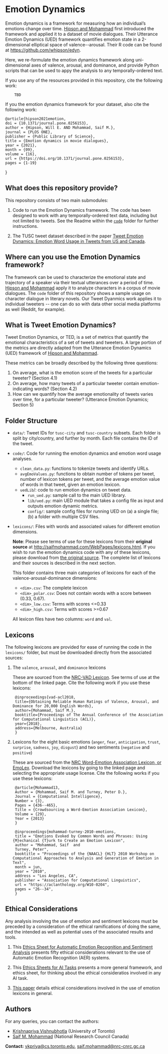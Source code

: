 # Emotion Dynamics

Emotion dynamics is a framework for measuring how an individual’s emotions change over time. [Hipson and Mohammad](https://journals.plos.org/plosone/article?id=10.1371/journal.pone.0256153) first introduced the framework and applied it to a dataset of movie dialogues. Their Utterance Emotion Dynamics (UED) framework quantifies emotion state in a 2-dimensional elliptical space of valence--arousal. Their R code can be found at https://github.com/whipson/edyn. 

Here, we re-formulate the emotion dynamics framework along uni-dimensional axes of valence, arousal, and dominance, and provide Python scripts that can be used to appy the analysis to any temporally-ordered text.

If you use any of the resources provided in this repository, cite the following work:

        TBD

If you the emotion dynamics framework for your dataset, also cite the following work:

    @article{hipson2021emotion,
    doi = {10.1371/journal.pone.0256153},
    author = {Hipson, Will E. AND Mohammad, Saif M.},
    journal = {PLOS ONE},
    publisher = {Public Library of Science},
    title = {Emotion dynamics in movie dialogues},
    year = {2021},
    month = {09},
    volume = {16},
    url = {https://doi.org/10.1371/journal.pone.0256153},
    pages = {1-19}
}
## What does this repository provide?

This repository consists of two main submodules:

1. Code to run the Emotion Dynamics framework. The code has been designed to work with any temporally-ordered text data, including but not limited to tweets. See the Readme within the [`code`](https://github.com/Priya22/TweetDynamics/tree/master/code) folder for further instructions.

2. The TUSC tweet dataset described in the paper [Tweet Emotion Dynamics:
Emotion Word Usage in Tweets from US and Canada]().

## Where can you use the Emotion Dynamics framework?
The framework can be used to characterize the emotional state and trajectory of a speaker via their textual utterances over a period of time. [Hipson and Mohammad](https://journals.plos.org/plosone/article?id=10.1371/journal.pone.0256153) apply it to analyze characters in a corpus of movie dialogues. The `code` folder of this repository shows a sample usage on character dialogue in literary novels. Our Tweet Dyanmics work applies it to individual tweeters -- one can do so with data other social media platforms as well (Reddit, for example).

## What is Tweet Emotion Dynamics?

Tweet Emotion Dynamics, or TED, is a set of metrics that quantify the emotional characteristics of a set of tweets and tweeters. A large portion of the metrics are directly adapted from the Utterance Emotion Dynamics (UED) framework of [Hipson and Mohammad](https://journals.plos.org/plosone/article?id=10.1371/journal.pone.0256153). 

These metrics can be broadly described by the following three questions:
1. On average, what is the emotion score of the tweets for a particular tweeter? (Section 4.1)
2. On average, how many tweets of a particular tweeter contain emotion-indicating words? (Section 4.2)
3. How can we quantify how the average emotionality of tweets varies over time, for a particular tweeter? (Utterance Emotion Dynamics; Section 5)

## Folder Structure

- `data/`: Tweet IDs for `tusc-city` and `tusc-country` subsets. Each folder is split by city/country, and further by month. Each file contains the ID of the tweet. 
- `code/`: Code for running the emotion dynamics and emotion word usage analyses.
    - `clean_data.py`: functions to tokenize tweets and identify URLs.
    - `avgEmoValues.py`: functions to obtain number of tokens per tweet, number of lexicon tokens per tweet, and the average emotion value of words in that tweet, given an emotion lexicon.
    - `uedLib`/: code to run emotion dynamics on tweet data. 
        - `run_ued.py`: sample call to the main UED library.
        - `lib/ued.py`: main UED module that takes a config file as input and outputs emotion dynamic metrics.
        - `config/`: sample config files for running UED on (a) a single file; (b) a folder with multiple CSV files.

- `lexicons/`: Files with words and associated values for different emotion dimensions. 

    **Note**: Please see terms of use for these lexicons from their **original source** at http://saifmohammad.com/WebPages/lexicons.html. If you wish to run the emotion dynamics code with any of these lexicons, please download from [the original source](http://saifmohammad.com/WebPages/lexicons.html]). The complete list of lexicons and their sources is described in the next section.

    This folder contains three main categories of lexicons for each of the valence-arousal-dominance dimensions:

    - `<dim>.csv`: The complete lexicon
    - `<dim>_polar.csv`: Does not contain words with a score between (0.33, 0.67).
    - `<dim>_low.csv`: Terms with scores <=0.33
    - `<dim>_high.csv`: Terms with scores >=0.67

    All lexicon files have two columns: `word` and `val`.

## Lexicons

The following lexicons are provided for ease of running the code in the `lexicons/` folder, but must be downloaded directly from the associated sources:
1. The `valence`, `arousal`, and `dominance` lexicons

    These are sourced from the [NRC-VAD Lexicon](http://saifmohammad.com/WebPages/nrc-vad.html). See terms of use at the bottom of the linked page. Cite the following work if you use these lexicons:

        @inproceedings{vad-acl2018,
        title={Obtaining Reliable Human Ratings of Valence, Arousal, and Dominance for 20,000 English Words},
        author={Mohammad, Saif M.},
        booktitle={Proceedings of The Annual Conference of the Association for Computational Linguistics (ACL)},
        year={2018},
        address={Melbourne, Australia}
        }

2. Lexicons for the eight basic emotions (`anger`, `fear`, `anticipation`, `trust`, `surprise`, `sadness`, `joy`, `disgust`) and two sentiments (`negative` and `positive`)

    These are sourced from the [NRC Word-Emotion Association Lexicon, or EmoLex](http://saifmohammad.com/WebPages/NRC-Emotion-Lexicon.htm). Download the lexicons by going to the linked page and selecting the appropriate usage license. Cite the following works if you use these lexicons:

        @article{Mohammad13,
        Author = {Mohammad, Saif M. and Turney, Peter D.},
        Journal = {Computational Intelligence},
        Number = {3},
        Pages = {436--465},
        Title = {Crowdsourcing a Word-Emotion Association Lexicon},
        Volume = {29},
        Year = {2013}
        }

        @inproceedings{mohammad-turney-2010-emotions,
        title = "Emotions Evoked by Common Words and Phrases: Using {M}echanical {T}urk to Create an Emotion Lexicon",
        author = "Mohammad, Saif  and
        Turney, Peter",
        booktitle = "Proceedings of the {NAACL} {HLT} 2010 Workshop on Computational Approaches to Analysis and Generation of Emotion in Text",
        month = jun,
        year = "2010",
        address = "Los Angeles, CA",
        publisher = "Association for Computational Linguistics",
        url = "https://aclanthology.org/W10-0204",
        pages = "26--34",
        }

## Ethical Considerations

Any analysis involving the use of emotion and sentiment lexicons must be preceded by a consideration of the ethical ramifications of doing the same, and the intended as well as potential uses of the associated results and tools. 
1. This [Ethics Sheet for Automatic Emotion Recognition and Sentiment Analysis](https://arxiv.org/abs/2109.08256) presents fifty ethical considerations relevant to the use of Automatic Emotion Recognition (AER) systems.

2. This [Ethics Sheets for AI Tasks](https://arxiv.org/abs/2107.01183) presents a more general framework, and ethics sheet, for thinking about the ethical consideratios involved in any AI task.

3. [This paper](https://arxiv.org/abs/2011.03492) details ethical considerations involved in the use of emotion lexicons in general.

## Authors
For any queries, you can contact the authors:
- [Krishnapriya Vishnubhotla](https://priya22.github.io/) (University of Toronto)
- [Saif M. Mohammad](http://saifmohammad.com/) (National Research Council Canada)

**Contact:** vkpriya@cs.toronto.edu, saif.mohammad@nrc-cnrc.gc.ca




